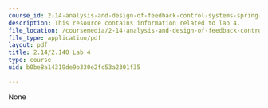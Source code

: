 ```yaml
---
course_id: 2-14-analysis-and-design-of-feedback-control-systems-spring-2014
description: This resource contains information related to lab 4.
file_location: /coursemedia/2-14-analysis-and-design-of-feedback-control-systems-spring-2014/b0be8a14319de9b330e2fc53a2301f35_MIT2_14S14_Lab_4.pdf
file_type: application/pdf
layout: pdf
title: 2.14/2.140 Lab 4
type: course
uid: b0be8a14319de9b330e2fc53a2301f35

---
```

None